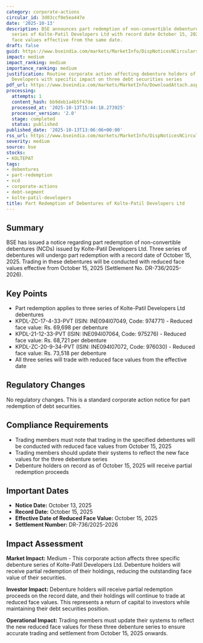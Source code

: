 ```yaml
---
category: corporate-actions
circular_id: 3d03ccf0e5ea447e
date: '2025-10-13'
description: BSE announces part redemption of non-convertible debentures for three
  series of Kolte-Patil Developers Ltd with record date October 15, 2025 and reduced
  face values effective from the same date.
draft: false
guid: https://www.bseindia.com/markets/MarketInfo/DispNoticesNCirculars.aspx?Noticeid={7EF20988-3236-4BAE-A0C1-149E335AF406}&noticeno=20251013-19&dt=10/13/2025&icount=19&totcount=62&flag=0
impact: medium
impact_ranking: medium
importance_ranking: medium
justification: Routine corporate action affecting debenture holders of Kolte-Patil
  Developers with specific impact on three debt securities series
pdf_url: https://www.bseindia.com/markets/MarketInfo/DownloadAttach.aspx?id=20251013-19&attachedId=
processing:
  attempts: 1
  content_hash: bb9deb1a4b5f47de
  processed_at: '2025-10-13T15:44:18.273925'
  processor_version: '2.0'
  stage: completed
  status: published
published_date: '2025-10-13T13:06:06+00:00'
rss_url: https://www.bseindia.com/markets/MarketInfo/DispNoticesNCirculars.aspx?Noticeid={7EF20988-3236-4BAE-A0C1-149E335AF406}&noticeno=20251013-19&dt=10/13/2025&icount=19&totcount=62&flag=0
severity: medium
source: bse
stocks:
- KOLTEPAT
tags:
- debentures
- part-redemption
- ncd
- corporate-actions
- debt-segment
- kolte-patil-developers
title: Part Redemption of Debentures of Kolte-Patil Developers Ltd
---
```


## Summary

BSE has issued a notice regarding part redemption of non-convertible debentures (NCDs) issued by Kolte-Patil Developers Ltd. Three series of debentures will undergo part redemption with a record date of October 15, 2025. Trading in these debentures will be conducted with reduced face values effective from October 15, 2025 (Settlement No. DR-736/2025-2026).

## Key Points

- Part redemption applies to three series of Kolte-Patil Developers Ltd debentures
- KPDL-ZC-17-4-33-PVT (ISIN: INE094I07049, Code: 974771) - Reduced face value: Rs. 69,698 per debenture
- KPDL-21-12-33-PVT (ISIN: INE094I07064, Code: 975276) - Reduced face value: Rs. 68,721 per debenture
- KPDL-ZC-20-9-34-PVT (ISIN: INE094I07072, Code: 976030) - Reduced face value: Rs. 73,518 per debenture
- All three series will trade with reduced face values from the effective date

## Regulatory Changes

No regulatory changes. This is a standard corporate action notice for part redemption of debt securities.

## Compliance Requirements

- Trading members must note that trading in the specified debentures will be conducted with reduced face values from October 15, 2025
- Trading members should update their systems to reflect the new face values for the three debenture series
- Debenture holders on record as of October 15, 2025 will receive partial redemption proceeds

## Important Dates

- **Notice Date:** October 13, 2025
- **Record Date:** October 15, 2025
- **Effective Date of Reduced Face Value:** October 15, 2025
- **Settlement Number:** DR-736/2025-2026

## Impact Assessment

**Market Impact:** Medium - This corporate action affects three specific debenture series of Kolte-Patil Developers Ltd. Debenture holders will receive partial redemption of their holdings, reducing the outstanding face value of their securities.

**Investor Impact:** Debenture holders will receive partial redemption proceeds on the record date, and their holdings will continue to trade at reduced face values. This represents a return of capital to investors while maintaining their debt securities position.

**Operational Impact:** Trading members must update their systems to reflect the new reduced face values for these three debenture series to ensure accurate trading and settlement from October 15, 2025 onwards.